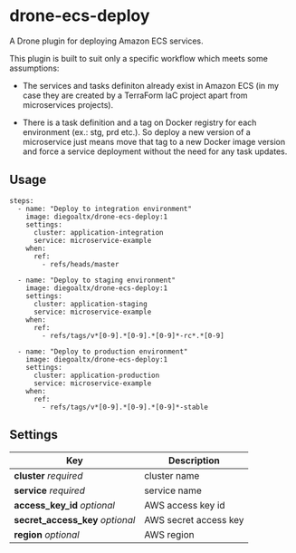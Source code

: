 # drone-ecs-deploy
A Drone plugin for deploying Amazon ECS services.

This plugin is built to suit only a specific workflow which meets some assumptions:

- The services and tasks definiton already exist in Amazon ECS (in my case they are created by a TerraForm IaC project apart from microservices projects).

- There is a task definition and a tag on Docker registry for each environment (ex.: stg, prd etc.). So deploy a new version of a microservice just means move that tag to a new Docker image version and force a service deployment without the need for any task updates.

## Usage

```
steps:
  - name: "Deploy to integration environment"
    image: diegoaltx/drone-ecs-deploy:1
    settings:
      cluster: application-integration
      service: microservice-example
    when:
      ref:
        - refs/heads/master

  - name: "Deploy to staging environment"
    image: diegoaltx/drone-ecs-deploy:1
    settings:
      cluster: application-staging
      service: microservice-example
    when:
      ref:
        - refs/tags/v*[0-9].*[0-9].*[0-9]*-rc*.*[0-9]

  - name: "Deploy to production environment"
    image: diegoaltx/drone-ecs-deploy:1
    settings:
      cluster: application-production
      service: microservice-example
    when:
      ref:
        - refs/tags/v*[0-9].*[0-9].*[0-9]*-stable
```

## Settings

| Key                              | Description           |
|----------------------------------|-----------------------|
| **cluster** *required*           | cluster name          |
| **service** *required*           | service name          |
| **access_key_id** *optional*     | AWS access key id     |
| **secret_access_key** *optional* | AWS secret access key |
| **region** *optional*            | AWS region            |
